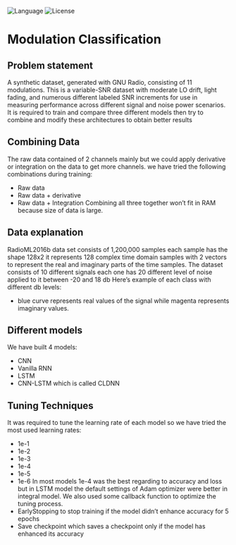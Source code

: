 ![Language](https://img.shields.io/badge/language-Python%20-blue.svg)
![License](https://img.shields.io/badge/License-MIT%20-red.svg)

# Modulation Classification

## Problem statement
  A synthetic dataset, generated with GNU Radio, consisting of 11 modulations.
  This is a variable-SNR dataset with moderate LO drift, light fading, and numerous
  different labeled SNR increments for use in measuring performance across
  different signal and noise power scenarios. It is required to train and compare
  three different models then try to combine and modify these architectures to
  obtain better results
## Combining Data
  The raw data contained of 2 channels mainly but we could apply derivative or
  integration on the data to get more channels.
  we have tried the following combinations during training:
  * Raw data
  * Raw data + derivative
  * Raw data + Integration
  Combining all three together won’t fit in RAM because size of data is large.
## Data explanation
  RadioML2016b data set consists of 1,200,000 samples each sample has the shape
  128x2 it represents 128 complex time domain samples with 2 vectors to represent
  the real and imaginary parts of the time samples.
  The dataset consists of 10 different signals each one has 20 different level of noise
  applied to it between -20 and 18 db Here’s example of each class with different
  db levels:
  - blue curve represents real values of the signal while magenta represents imaginary
  values.
  ## Different models
  We have built 4 models:
  * CNN
  * Vanilla RNN
  * LSTM
  * CNN-LSTM which is called CLDNN
 ## Tuning Techniques
  It was required to tune the learning rate of each model so we have tried the
  most used learning rates:
  * 1e-1
  * 1e-2
  * 1e-3
  * 1e-4
  * 1e-5
  * 1e-6
  In most models 1e-4 was the best regarding to accuracy and loss but in LSTM
  model the default settings of Adam optimizer were better in integral model.
  We also used some callback function to optimize the tuning process.
  * EarlyStopping to stop training if the model didn’t enhance accuracy for 5
  epochs
  * Save checkpoint which saves a checkpoint only if the model has enhanced
  its accuracy
